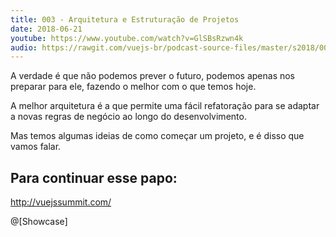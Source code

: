 ```yaml
---
title: 003 - Arquitetura e Estruturação de Projetos
date: 2018-06-21
youtube: https://www.youtube.com/watch?v=GlSBsRzwn4k
audio: https://rawgit.com/vuejs-br/podcast-source-files/master/s2018/003-arquitetura-e-estruturcao-de-projetos.mp3
---
```


A verdade é que não podemos prever o futuro, podemos apenas nos preparar para ele, fazendo o melhor com o que temos hoje.

A melhor arquitetura é a que permite uma fácil refatoração para se adaptar a novas regras de negócio ao longo do desenvolvimento.

Mas temos algumas ideias de como começar um projeto, e é disso que vamos falar.

## Para continuar esse papo:
http://vuejssummit.com/


@[Showcase]

